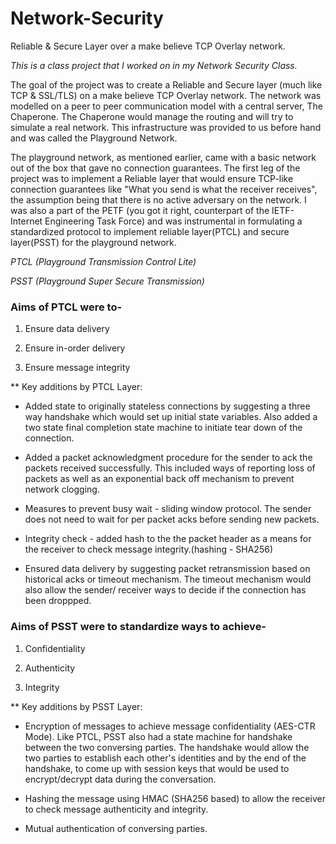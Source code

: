 # Network-Security
Reliable &amp; Secure Layer over a make believe TCP Overlay network.

*This is a class project that I worked on in my Network Security Class.*


The goal of the project was to create a Reliable and Secure layer (much like TCP & SSL/TLS) on a make believe TCP Overlay network. The network was modelled on a peer to peer communication model with a central server, The Chaperone. The Chaperone would manage the routing and will try to simulate a real network. This infrastructure was provided to us before hand and was called the Playground Network. 


The playground network, as mentioned earlier, came with a basic network out of the box that gave no connection guarantees. The first leg of the project was to implement a Reliable layer that would ensure TCP-like connection guarantees like "What you send is what the receiver receives", the assumption being that there is no active adversary on the network. I was also a part of the PETF (you got it right, counterpart of the IETF- Internet Engineering Task Force) and was instrumental in formulating a standardized protocol to implement reliable layer(PTCL) and secure layer(PSST) for the playground network.


*PTCL (Playground Transmission Control Lite)*

*PSST (Playground Super Secure Transmission)*




### Aims of PTCL were to-


1. Ensure data delivery

2. Ensure in-order delivery

3. Ensure message integrity 


** Key additions by PTCL Layer:

* Added state to originally stateless connections by suggesting a three way handshake which would set up initial state variables. Also added a two state final completion state machine to initiate tear down of the connection.

* Added a packet acknowledgment procedure for the sender to ack the packets received successfully. This included ways of reporting loss of packets as well as an exponential back off mechanism to prevent network clogging. 

* Measures to prevent busy wait - sliding window protocol. The sender does not need to wait for per packet acks before sending new packets. 

* Integrity check - added hash to the the packet header as a means for the receiver to check message integrity.(hashing - SHA256)

* Ensured data delivery by suggesting packet retransmission based on historical acks or timeout mechanism. The timeout mechanism would also allow the sender/ receiver ways to decide if the connection has been droppped.  



### Aims of PSST were to standardize ways to achieve-

1. Confidentiality

2. Authenticity

3. Integrity



** Key additions by PSST Layer: 

* Encryption of messages to achieve message confidentiality (AES-CTR Mode). Like PTCL, PSST also had a state machine for handshake between the two conversing parties. The handshake would allow the two parties to establish each other's identities and by the end of the handshake, to come up with session keys that would be used to encrypt/decrypt data during the conversation. 

* Hashing the message using HMAC (SHA256 based) to allow the receiver to check message authenticity and integrity.

* Mutual authentication of conversing parties.

